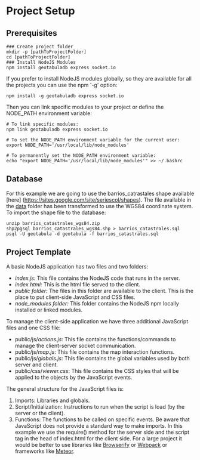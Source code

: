# Project Setup
## Prerequisites
```
### Create project folder
mkdir -p [pathToProjectFolder]
cd [pathToProjectFolder]
### Install NodeJS Modules
npm install geotabuladb express socket.io
```
If you prefer to install NodeJS modules globally, so they are available for all the projects you can use the npm '-g' option:
```
npm install -g geotabuladb express socket.io
```
Then you can link specific modules to your project or define the NODE_PATH environment variable:
```
# To link specific modules:
npm link geotabuladb express socket.io

# To set the NODE_PATH environment variable for the current user:
export NODE_PATH='/usr/local/lib/node_modules'

# To permanently set the NODE_PATH environment variable:
echo "export NODE_PATH='/usr/local/lib/node_modules'" >> ~/.bashrc
```
## Database
For this example we are going to use the barrios_catrastales shape available [here] (https://sites.google.com/site/seriescol/shapes). The file available in the [data](/data) folder has been transformed to use the WGS84 coordinate system.
To import the shape file to the database:
```
unzip barrios_catastrales_wgs84.zip
shp2pgsql barrios_catastrales_wgs84.shp > barrios_catastrales.sql
psql -U geotabula -d geotabula -f barrios_catastrales.sql
```
## Project Template
A basic NodeJS application has two files and two folders:
- *index.js:* This file contains the NodeJS code that runs in the server.
- *index.html:* This is the html file served to the client.
- *public folder:* The files in this folder are available to the client. This is the place to put client-side JavaScript and CSS files.
- *node_modules folder:* This folder contains the NodeJS npm locally installed or linked modules.

To manage the client-side application we have three additional JavaScript files and one CSS file:
- public/js/*actions.js*: This file contains the functions/commands to manage the client-server socket communication.
- public/js/*map.js*: This file contains the map interaction functions.
- public/js/*globals.js*: This file contains the global variables used by both server and client.
- public/css/*viewer.css*: This file contains the CSS styles that will be applied to the objects by the JavaScript events.

The general structure for the JavaScript files is:
1. Imports: Libraries and globals.
2. Script/Initialization: Instructions to run when the script is load (by the server or the client).
3. Functions: The functions to be called on specific events.
Be aware that JavaScript does not provide a standard way to make imports. In this example we use the require() method for the server side and the script tag in the head of index.html for the client side. For a large project it would be better to use libraries like [Browserify](http://browserify.org/) or [Webpack](http://webpack.github.io/) or frameworks like [Meteor](https://www.meteor.com/).